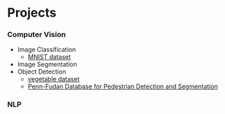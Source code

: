 # Projects

### Computer Vision

- Image Classification
  - [MNIST dataset](https://github.com/shazzad-hasan/practice-deep-learning-with-pytorch/blob/main/image_classification/mlp_mnist.ipynb)
- Image Segmentation
- Object Detection
  - [vegetable dataset](https://github.com/shazzad-hasan/practice-deep-learning-with-pytorch/blob/main/object_detection/object_localization_vegetable_data.ipynb)
  - [Penn-Fudan Database for Pedestrian Detection and Segmentation](https://github.com/shazzad-hasan/practice-deep-learning-with-pytorch/blob/main/object_detection/pedestrian_detection_and_segmentation.ipynb)



### NLP



